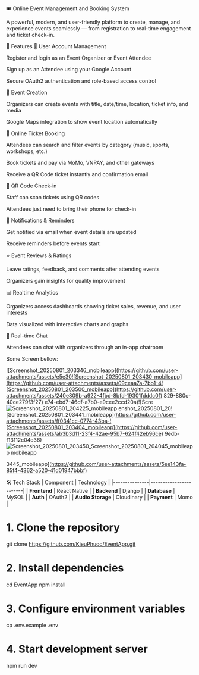 🎟️ Online Event Management and Booking System

A powerful, modern, and user-friendly platform to create, manage, and experience events seamlessly — from registration to real-time engagement and ticket check-in.

🚀 Features
🔐 User Account Management

Register and login as an Event Organizer or Event Attendee

Sign up as an Attendee using your Google Account

Secure OAuth2 authentication and role-based access control

📅 Event Creation

Organizers can create events with title, date/time, location, ticket info, and media

Google Maps integration to show event location automatically

🎫 Online Ticket Booking

Attendees can search and filter events by category (music, sports, workshops, etc.)

Book tickets and pay via MoMo, VNPAY, and other gateways

Receive a QR Code ticket instantly and confirmation email

📲 QR Code Check-in

Staff can scan tickets using QR codes

Attendees just need to bring their phone for check-in

🔔 Notifications & Reminders

Get notified via email when event details are updated

Receive reminders before events start

⭐ Event Reviews & Ratings

Leave ratings, feedback, and comments after attending events

Organizers gain insights for quality improvement

📊 Realtime Analytics

Organizers access dashboards showing ticket sales, revenue, and user interests

Data visualized with interactive charts and graphs

💬 Real-time Chat

Attendees can chat with organizers through an in-app chatroom

Some Screen bellow: 

![Screenshot_20250801_203346_mobileapp](https://github.com/user-attachments/assets/e5e30![Screenshot_20250801_203430_mobileapp](https://github.com/user-attachments/assets/09ceaa7a-7bb1-4![Screenshot_20250801_203500_mobileapp](https://github.com/user-attachments/assets/240e809b-a922-4fbd-8bfd-19301fdddc0f)
829-880c-40ce279f3f27)
e74-ebd7-46df-a7b0-e9cee2ccd20a)![Scre![Screenshot_20250801_204225_mobileapp](https://github.com/user-attachments/assets/5dca7043-1433-4dfb-aedb-cf9e5bafb71b)
enshot_20250801_20![Screenshot_20250801_203441_mobileapp](https://github.com/user-attachments/assets/ff0341cc-0774-43ba-![Screenshot_20250801_203404_mobileapp](https://github.com/user-attachments/assets/ab3b3d11-23f4-42ae-95b7-624f42eb96ce)
9edb-f13112c04e36)![Screenshot_20250801_203450_![Screenshot_20250801_204045_mobileapp](https://github.com/user-attachments/assets/de41fdd2-1467-45dc-9c4c-37f3cfad7e9a)
mobileapp](https://github.com/user-attachments/assets/48b8d1be-c420-43b6-937b-02a7cd153b60)

3445_mobileapp](https://github.com/user-attachments/assets/5ee143fa-85f4-4362-a520-41d01947bbbf)


🛠️ Tech Stack
| Component     | Technology            |
|---------------|------------------------|
| **Frontend**  | React Native           |
| **Backend**   | Django    |
| **Database**  | MySQL     |
| **Auth**      | OAuth2                    |
| **Audio Storage** | Cloudinary              |
| **Payment** | Momo |

# 1. Clone the repository
git clone https://github.com/KieuPhuoc/EventApp.git

# 2. Install dependencies
cd EventApp
npm install

# 3. Configure environment variables
cp .env.example .env

# 4. Start development server
npm run dev
